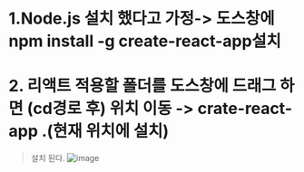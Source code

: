 # 1.Node.js 설치 했다고 가정-> 도스창에 npm install -g create-react-app설치


# 2. 리액트 적용할 폴더를 도스창에 드래그 하면 (cd경로 후) 위치 이동 -> crate-react-app .(현재 위치에 설치)
>설치 된다.
![image](https://user-images.githubusercontent.com/85022962/129114308-009cf9a2-35e1-4a05-8da0-41982458b480.png)
















